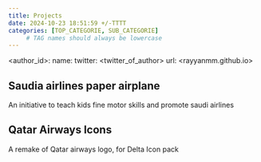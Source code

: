 ```yaml
---
title: Projects
date: 2024-10-23 18:51:59 +/-TTTT
categories: [TOP_CATEGORIE, SUB_CATEGORIE]
     # TAG names should always be lowercase
---
```

<author_id>:
  name: <Rayyan Manzary>
  twitter: <twitter_of_author>
  url: <rayyanmm.github.io>

## Saudia airlines paper airplane
An initiative to teach kids fine motor skills and promote saudi airlines
## Qatar Airways Icons
A remake of Qatar airways logo, for Delta Icon pack
